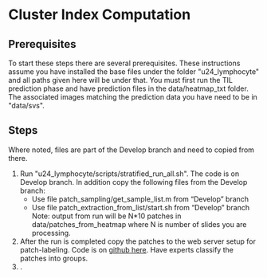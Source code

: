 # Cluster Index Computation

## Prerequisites

To start these steps there are several prerequisites.  These instructions assume you have installed the base files under the folder "u24_lymphocyte" and all paths given here will be under that.  You must first run the TIL prediction phase and have prediction files in the data/heatmap_txt folder.  The associated images matching the prediction data you have need to be in "data/svs".

## Steps

Where noted, files are part of the Develop branch and need to copied from there.

1) Run "u24_lymphocyte/scripts/stratified_run_all.sh". The code is on Develop branch. In addition copy the following files from the Develop branch:
    * Use file patch_sampling/get_sample_list.m  from “Develop” branch
    * Use file patch_extraction_from_list/start.sh  from “Develop” branch
    Note: output from run will be N*10 patches in data/patches_from_heatmap where N is number of slides you are processing.
2) After the run is completed copy the patches to the web server setup for patch-labeling.  Code is on [github here](https://github.com/SBU-BMI/u24_lymphocyte/tree/develop/patch_labeling_web).  Have experts classify the patches into groups.
3) .

